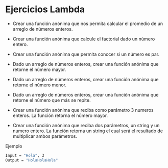 # Ejercicios Lambda

- Crear una función anónima que nos permita calcular el promedio de un arreglo de números enteros.

- Crear una función anónima que calcule el factorial dado un número entero.

- Crear una función anónima que permita conocer si un número es par.

- Dado un arreglo de números enteros, crear una función anónima que retorne el número mayor.

- Dado un arreglo de números enteros, crear una función anónima que retorne el número menor.

- Dado un arreglo de números enteros, crear una función anónima que retorne el número que más se repite.

- Crear una función anónima que reciba como parámetro 3 numeros enteros. La función retorna el número mayor.

- Crear una función anónima que reciba dos parámetros, un string y un numero entero. La función retorna un string el cual será el resultado de multiplicar ambos parámetros.

Ejemplo

```bash
Input = "Hola", 3
Output = "HolaHolaHola"
```
